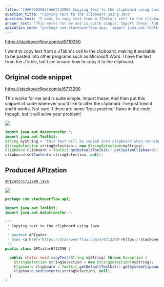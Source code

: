 ```yaml
---
title: "[Q#6710350][A#6713290] Copying text to the clipboard using Java"
question_title: "Copying text to the clipboard using Java"
question_text: "I want to copy text from a JTable's cell to the clipboard, making it available to be pasted into other programs such as Microsoft Word. I have the text from the JTable, but I am unsure how to copy it to the clipboard."
answer_text: "This works for me and is quite simple: Import these: And then put this snippet of code wherever you'd like to alter the clipboard: I've just tried it and it works. Not sure if there are some 'best practice' flaws in the code though, but it will solve your problem!"
apization_code: "package com.stackoverflow.api;  import java.awt.Toolkit; import java.awt.datatransfer.*;  /**  * Copying text to the clipboard using Java  *  * @author APIzator  * @see <a href=\"https://stackoverflow.com/a/6713290\">https://stackoverflow.com/a/6713290</a>  */ public class APIzator6713290 {    public static void copyText(String myString) throws Exception {     StringSelection stringSelection = new StringSelection(myString);     Clipboard clipboard = Toolkit.getDefaultToolkit().getSystemClipboard();     clipboard.setContents(stringSelection, null);   } }"
---
```


https://stackoverflow.com/q/6710350

I want to copy text from a JTable&#x27;s cell to the clipboard, making it available to be pasted into other programs such as Microsoft Word. I have the text from the JTable, but I am unsure how to copy it to the clipboard.



## Original code snippet

https://stackoverflow.com/a/6713290

This works for me and is quite simple:
Import these:
And then put this snippet of code wherever you&#x27;d like to alter the clipboard:
I&#x27;ve just tried it and it works. Not sure if there are some &#x27;best practice&#x27; flaws in the code though, but it will solve your problem!

<div class="code-logo"><img src="/stackoverflow.png" /></div>

```java
import java.awt.datatransfer.*;
import java.awt.Toolkit;
String myString = "This text will be copied into clipboard when running this code!";
StringSelection stringSelection = new StringSelection(myString);
Clipboard clipboard = Toolkit.getDefaultToolkit().getSystemClipboard();
clipboard.setContents(stringSelection, null);
```

## Produced APIzation

[`APIzator6713290.java`](https://github.com/blind-papers/apization-temp-data/raw/main/search/APIzator6713290.java)

<div class="code-logo"><img src="/apizator.png" /></div>

```java
package com.stackoverflow.api;

import java.awt.Toolkit;
import java.awt.datatransfer.*;

/**
 * Copying text to the clipboard using Java
 *
 * @author APIzator
 * @see <a href="https://stackoverflow.com/a/6713290">https://stackoverflow.com/a/6713290</a>
 */
public class APIzator6713290 {

  public static void copyText(String myString) throws Exception {
    StringSelection stringSelection = new StringSelection(myString);
    Clipboard clipboard = Toolkit.getDefaultToolkit().getSystemClipboard();
    clipboard.setContents(stringSelection, null);
  }
}

```